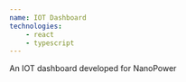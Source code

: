 ```yaml
---
name: IOT Dashboard
technologies:
    - react
    - typescript
---
```


An IOT dashboard developed for NanoPower

